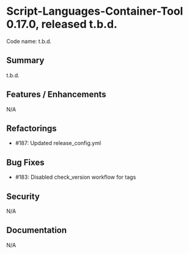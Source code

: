 # Script-Languages-Container-Tool 0.17.0, released t.b.d.

Code name: t.b.d.

## Summary 

t.b.d.

## Features / Enhancements

N/A

## Refactorings

 - #187: Updated release_config.yml 
 
## Bug Fixes

 - #183: Disabled check_version workflow for tags

## Security

N/A

## Documentation

N/A
